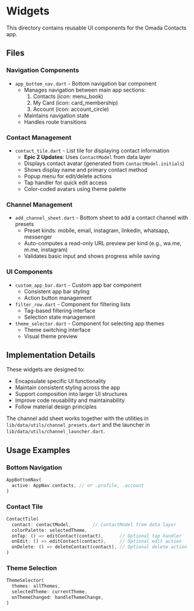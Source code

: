 # Widgets

This directory contains reusable UI components for the Omada Contacts app.

## Files

### Navigation Components
- `app_bottom_nav.dart` - Bottom navigation bar component
  - Manages navigation between main app sections:
    1. Contacts (icon: menu_book)
    2. My Card (icon: card_membership)
    3. Account (icon: account_circle)
  - Maintains navigation state
  - Handles route transitions

### Contact Management
- `contact_tile.dart` - List tile for displaying contact information
  - **Epic 2 Updates**: Uses `ContactModel` from data layer
  - Displays contact avatar (generated from `ContactModel.initials`)
  - Shows display name and primary contact method
  - Popup menu for edit/delete actions
  - Tap handler for quick edit access
  - Color-coded avatars using theme palette

### Channel Management
- `add_channel_sheet.dart` - Bottom sheet to add a contact channel with presets
  - Preset kinds: mobile, email, instagram, linkedin, whatsapp, messenger
  - Auto-computes a read-only URL preview per kind (e.g., wa.me, m.me, instagram)
  - Validates basic input and shows progress while saving

### UI Components
- `custom_app_bar.dart` - Custom app bar component
  - Consistent app bar styling
  - Action button management
- `filter_row.dart` - Component for filtering lists
  - Tag-based filtering interface
  - Selection state management
- `theme_selector.dart` - Component for selecting app themes
  - Theme switching interface
  - Visual theme preview

## Implementation Details

These widgets are designed to:
- Encapsulate specific UI functionality
- Maintain consistent styling across the app
- Support composition into larger UI structures
- Improve code reusability and maintainability
- Follow material design principles

The channel add sheet works together with the utilities in `lib/data/utils/channel_presets.dart` and the launcher in `lib/data/utils/channel_launcher.dart`.

## Usage Examples

### Bottom Navigation
```dart
AppBottomNav(
  active: AppNav.contacts, // or .profile, .account
)
```

### Contact Tile
```dart
ContactTile(
  contact: contactModel,        // ContactModel from data layer
  colorPalette: selectedTheme,
  onTap: () => editContact(contact),      // Optional tap handler
  onEdit: () => editContact(contact),     // Optional edit action
  onDelete: () => deleteContact(contact), // Optional delete action
)
```

### Theme Selection
```dart
ThemeSelector(
  themes: allThemes,
  selectedTheme: currentTheme,
  onThemeChanged: handleThemeChange,
)
```